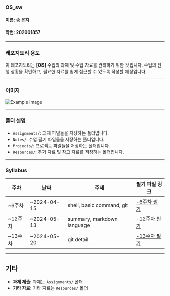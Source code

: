 ### OS_sw

#### 이름: 송 은지
#### 학번: 202001857

---

### 레포지토리 용도

이 레포지토리는 **[OS]** 수업의 과제 및 수업 자료를 관리하기 위한 것입니다. 수업의 진행 상황을 확인하고, 필요한 자료를 쉽게 접근할 수 있도록 작성할 예정입니다.

---

### 이미지

![Example Image](https://cdn.it.chosun.com/news/photo/201605/2016053085001_1.jpg)

---

### 폴더 설명

- `Assignments/`: 과제 파일들을 저장하는 폴더입니다.
- `Notes/`: 수업 필기 파일들을 저장하는 폴더입니다.
- `Projects/`: 프로젝트 파일들을 저장하는 폴더입니다.
- `Resources/`: 추가 자료 및 참고 자료를 저장하는 폴더입니다.

---

### Syllabus

| 주차   | 날짜       | 주제                          | 필기 파일 링크                      |
|--------|------------|-------------------------------|-------------------------------------|
| ~6주차  | ~2024-04-15 | shell, basic command, git | [-6주차 필기](OS_sw/w1.txt)        |
| ~12주차  | ~2024-05-13 | summary, markdown language | [-12주차 필기](OS_sw/w2.txt)        |
| ~13주차  | ~2024-05-20 | git detail | [-13주차 필기](OS_sw/w3.txt)        |

---

## 기타

- **과제 제출:** 과제는 `Assignments/` 폴더
- **기타 자료:** 기타 자료는 `Resources/` 폴더
